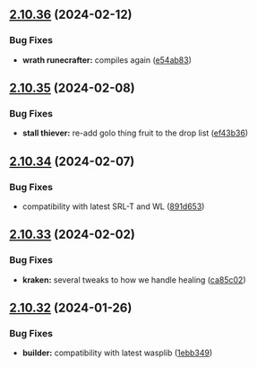 ## [2.10.36](https://github.com/Torwent/wasp-free/compare/v2.10.35...v2.10.36) (2024-02-12)


### Bug Fixes

* **wrath runecrafter:** compiles again ([e54ab83](https://github.com/Torwent/wasp-free/commit/e54ab832a0e4ea8d60e463dab363c6b53abcdae3))



## [2.10.35](https://github.com/Torwent/wasp-free/compare/v2.10.34...v2.10.35) (2024-02-08)


### Bug Fixes

* **stall thiever:** re-add golo thing fruit to the drop list ([ef43b36](https://github.com/Torwent/wasp-free/commit/ef43b3661173a9d53ba3d1b7b0e1038a9fac689a))



## [2.10.34](https://github.com/Torwent/wasp-free/compare/v2.10.33...v2.10.34) (2024-02-07)


### Bug Fixes

* compatibility with latest SRL-T and WL ([891d653](https://github.com/Torwent/wasp-free/commit/891d65384fea6c2c192365997c2d5d771345efc9))



## [2.10.33](https://github.com/Torwent/wasp-free/compare/v2.10.32...v2.10.33) (2024-02-02)


### Bug Fixes

* **kraken:** several tweaks to how we handle healing ([ca85c02](https://github.com/Torwent/wasp-free/commit/ca85c02cf6a8c91d3e901aa442ac4f1899934f4a))



## [2.10.32](https://github.com/Torwent/wasp-free/compare/v2.10.31...v2.10.32) (2024-01-26)


### Bug Fixes

* **builder:** compatibility with latest wasplib ([1ebb349](https://github.com/Torwent/wasp-free/commit/1ebb349b01888decc68a6008d18d26a3b48eeb11))



